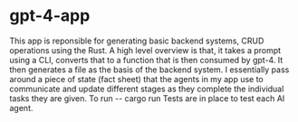 # gpt-4-app
This app is reponsible for generating basic backend systems, CRUD operations using the Rust. A high level overview is that, it takes a prompt using a CLI, converts that to a function that is then consumed by gpt-4. It then generates a file as the basis of the backend system. I essentially pass around a piece of state (fact sheet) that the agents in my app use to communicate and update different stages as they complete the individual tasks they are given. 
To run -- cargo run 
Tests are in place to test each AI agent. 
